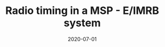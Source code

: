 ---
title: "Radio timing in a MSP - E/IMRB system"
date: 2020-07-01
publishDate: 2020-07-01T00:00:00.000000Z
authors: ["T. Kimpson", "K. Wu", "and S. Zane"]
publication_types: ["2"]
abstract: ""
featured: false
publication: "*Submitted to A&A*"
---